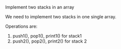 Implement two stacks in an array

We need to implement two stacks in one single array.

Operations are:

1. push1(), pop1(), print1() for stack1
2. push2(), pop2(), print2() for stack 2
